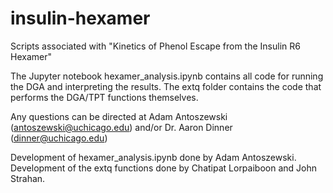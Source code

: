 # insulin-hexamer
Scripts associated with "Kinetics of Phenol Escape from the Insulin R6 Hexamer"

The Jupyter notebook hexamer_analysis.ipynb contains all code for running the DGA and interpreting the results. 
The extq folder contains the code that performs the DGA/TPT functions themselves. 

Any questions can be directed at Adam Antoszewski (antoszewski@uchicago.edu) and/or Dr. Aaron Dinner (dinner@uchicago.edu)

Development of hexamer_analysis.ipynb done by Adam Antoszewski. Development of the extq functions done by Chatipat Lorpaiboon and John Strahan. 
